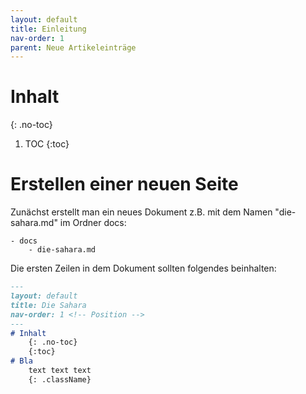 ```yaml
---
layout: default
title: Einleitung 
nav-order: 1
parent: Neue Artikeleinträge
---
```

# Inhalt
{: .no-toc}
1. TOC
{:toc}

# Erstellen einer neuen Seite

Zunächst erstellt man ein neues Dokument z.B. mit dem Namen "die-sahara.md" im Ordner docs:
 
    - docs
        - die-sahara.md

Die ersten Zeilen in dem Dokument sollten folgendes beinhalten: 

```markdown
---
layout: default
title: Die Sahara
nav-order: 1 <!-- Position -->
---
# Inhalt 
    {: .no-toc}
    {:toc}
# Bla
    text text text
    {: .className}
```
